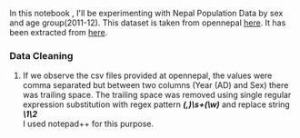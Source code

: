 In this notebook , I'll be experimenting with Nepal Population Data by sex and age group(2011-12).
This dataset is  taken  from opennepal [here](https://github.com/opennepal/odp-census/blob/master/Population%20by%20sex%20and%20age-group/data.csv). It has been extracted from [here](https://github.com/opennepal/datasources/blob/master/Census/Volume05Part01.pdf).

### Data Cleaning
1. If we observe the csv files provided at opennepal, the values were comma separated but between two columns (Year (AD) and Sex) there was trailing space. The trailing space was removed using single regular expression substitution with regex pattern <b>*(,)\s+(\w)*</b>
and replace string <b>*\1\2*</b> <br>
 I used notepad++ for this purpose.
 
 
